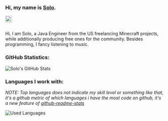 ### Hi, my name is [Solo](https://www.spigotmc.org/members/solodevelopment.835321/).

<a href="https://discord.gg/VDgAg9b">
  <img align="left" alt="Abhishek's LinkdeIN" width="22px" src="https://cdn.jsdelivr.net/npm/simple-icons@v3/icons/discord.svg" />
</a>

<br />
<br />

Hi, I am Solo, a Java Engineer from the US freelancing Minecraft projects, while additionally producing free ones for the community. Besides programming, I fancy listening to music.

### GitHub Statistics:

![Solo's GitHub Stats](https://github-readme-stats.vercel.app/api/?username=solo-development&show_icons=true&bg_color=30,e96443,904e95&title_color=fff&text_color=fff)

### Languages I work with:
*NOTE: Top languages does not indicate my skill level or something like that, it's a github metric of which languages i have the most code on github, it's a new feature of [github-readme-stats](https://github.com/anuraghazra/github-readme-stats)*

![Used Languages](https://github-readme-stats.vercel.app/api/top-langs/?username=solo-development&bg_color=30,e96443,904e95&title_color=fff&text_color=fff)
